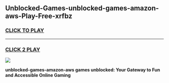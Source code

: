 
## Unblocked-Games-unblocked-games-amazon-aws-Play-Free-xrfbz
<h3>
<a href="https://premium76.site?title=unblocked-games-amazon-aws&ref=09A">CLICK TO PLAY</a></h3>
<hr>

<h3>
<a href="https://premium76.site?title=unblocked-games-amazon-aws&ref=09A">CLICK 2 PLAY</a>
  
</h3>

<a href="https://premium76.site?title=unblocked-games-amazon-aws&ref=09A"><img src="https://clearcache.store/games.png"></a>


**unblocked-games-amazon-aws games unblocked: Your Gateway to Fun and Accessible Online Gaming**
